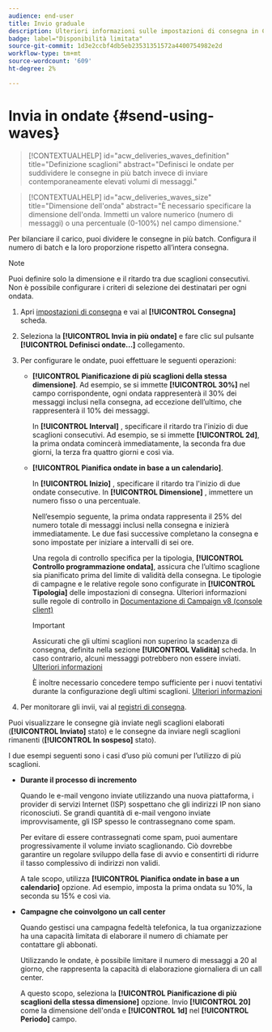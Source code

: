 ```yaml
---
audience: end-user
title: Invio graduale
description: Ulteriori informazioni sulle impostazioni di consegna in Campaign Web
badge: label="Disponibilità limitata"
source-git-commit: 1d3e2ccbf4db5eb23531351572a4400754982e2d
workflow-type: tm+mt
source-wordcount: '609'
ht-degree: 2%

---
```



# Invia in ondate {#send-using-waves}

>[!CONTEXTUALHELP]
>id="acw_deliveries_waves_definition"
>title="Definizione scaglioni"
>abstract="Definisci le ondate per suddividere le consegne in più batch invece di inviare contemporaneamente elevati volumi di messaggi."

>[!CONTEXTUALHELP]
>id="acw_deliveries_waves_size"
>title="Dimensione dell&#39;onda"
>abstract="È necessario specificare la dimensione dell&#39;onda. Immetti un valore numerico (numero di messaggi) o una percentuale (0-100%) nel campo dimensione."

Per bilanciare il carico, puoi dividere le consegne in più batch. Configura il numero di batch e la loro proporzione rispetto all’intera consegna.

>[!NOTE]
>
>Puoi definire solo la dimensione e il ritardo tra due scaglioni consecutivi. Non è possibile configurare i criteri di selezione dei destinatari per ogni ondata.

1. Apri [impostazioni di consegna](delivery-settings.md#retries) e vai al **[!UICONTROL Consegna]** scheda.
1. Seleziona la **[!UICONTROL Invia in più ondate]** e fare clic sul pulsante **[!UICONTROL Definisci ondate...]** collegamento.

1. Per configurare le ondate, puoi effettuare le seguenti operazioni:

   * **[!UICONTROL Pianificazione di più scaglioni della stessa dimensione]**. Ad esempio, se si immette **[!UICONTROL 30%]** nel campo corrispondente, ogni ondata rappresenterà il 30% dei messaggi inclusi nella consegna, ad eccezione dell’ultimo, che rappresenterà il 10% dei messaggi.

     In **[!UICONTROL Interval]** , specificare il ritardo tra l&#39;inizio di due scaglioni consecutivi. Ad esempio, se si immette **[!UICONTROL 2d]**, la prima ondata comincerà immediatamente, la seconda fra due giorni, la terza fra quattro giorni e così via.

   * **[!UICONTROL Pianifica ondate in base a un calendario]**.

     In **[!UICONTROL Inizio]** , specificare il ritardo tra l&#39;inizio di due ondate consecutive. In **[!UICONTROL Dimensione]** , immettere un numero fisso o una percentuale.

     Nell’esempio seguente, la prima ondata rappresenta il 25% del numero totale di messaggi inclusi nella consegna e inizierà immediatamente. Le due fasi successive completano la consegna e sono impostate per iniziare a intervalli di sei ore.

     Una regola di controllo specifica per la tipologia, **[!UICONTROL Controllo programmazione ondata]**, assicura che l’ultimo scaglione sia pianificato prima del limite di validità della consegna. Le tipologie di campagne e le relative regole sono configurate in **[!UICONTROL Tipologia]** delle impostazioni di consegna. Ulteriori informazioni sulle regole di controllo in [Documentazione di Campaign v8 (console client)](https://experienceleague.adobe.com/docs/campaign/automation/campaign-optimization/control-rules.html)

     >[!IMPORTANT]
     >
     >Assicurati che gli ultimi scaglioni non superino la scadenza di consegna, definita nella sezione **[!UICONTROL Validità]** scheda. In caso contrario, alcuni messaggi potrebbero non essere inviati. [Ulteriori informazioni](delivery-settings.md#validity)
     >
     >È inoltre necessario concedere tempo sufficiente per i nuovi tentativi durante la configurazione degli ultimi scaglioni. [Ulteriori informazioni](delivery-settings.md#retries)

1. Per monitorare gli invii, vai al [registri di consegna](../monitor/delivery-logs.md).

Puoi visualizzare le consegne già inviate negli scaglioni elaborati (**[!UICONTROL Inviato]** stato) e le consegne da inviare negli scaglioni rimanenti (**[!UICONTROL In sospeso]** stato).

I due esempi seguenti sono i casi d’uso più comuni per l’utilizzo di più scaglioni.

* **Durante il processo di incremento**

  Quando le e-mail vengono inviate utilizzando una nuova piattaforma, i provider di servizi Internet (ISP) sospettano che gli indirizzi IP non siano riconosciuti. Se grandi quantità di e-mail vengono inviate improvvisamente, gli ISP spesso le contrassegnano come spam.

  Per evitare di essere contrassegnati come spam, puoi aumentare progressivamente il volume inviato scaglionando. Ciò dovrebbe garantire un regolare sviluppo della fase di avvio e consentirti di ridurre il tasso complessivo di indirizzi non validi.

  A tale scopo, utilizza **[!UICONTROL Pianifica ondate in base a un calendario]** opzione. Ad esempio, imposta la prima ondata su 10%, la seconda su 15% e così via.

* **Campagne che coinvolgono un call center**

  Quando gestisci una campagna fedeltà telefonica, la tua organizzazione ha una capacità limitata di elaborare il numero di chiamate per contattare gli abbonati.

  Utilizzando le ondate, è possibile limitare il numero di messaggi a 20 al giorno, che rappresenta la capacità di elaborazione giornaliera di un call center.

  A questo scopo, seleziona la **[!UICONTROL Pianificazione di più scaglioni della stessa dimensione]** opzione. Invio **[!UICONTROL 20]** come la dimensione dell&#39;onda e **[!UICONTROL 1d]** nel **[!UICONTROL Periodo]** campo.